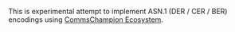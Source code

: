 This is experimental attempt to implement ASN.1 (DER / CER / BER) encodings using
[CommsChampion Ecosystem](https://commschamp.github.io/).
